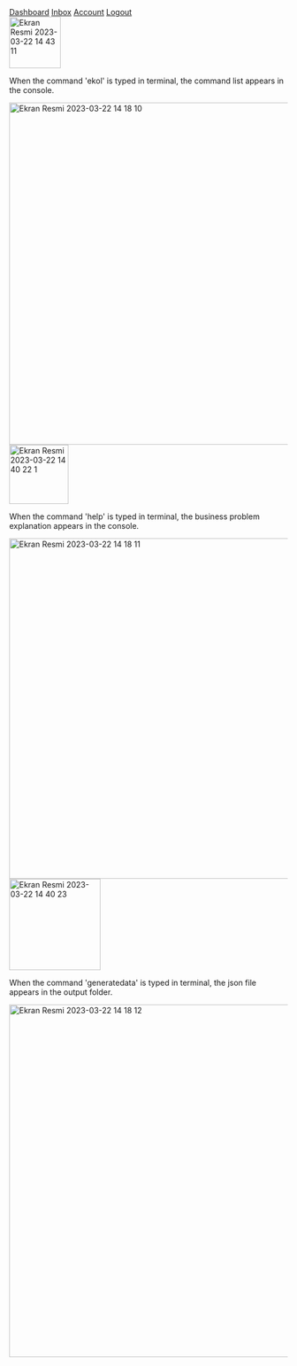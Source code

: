 <div class="button-group">
    <a href="#" class="button primary">Dashboard</a>
    <a href="#" class="button">Inbox</a>
    <a href="#" class="button">Account</a>
    <a href="#" class="button">Logout</a>
</div>






<img width="93" alt="Ekran Resmi 2023-03-22 14 43 11" src="https://user-images.githubusercontent.com/120092745/226894536-0d54a603-22cc-4281-88bd-e9c7c658b9ac.png">


When the command 'ekol' is typed in terminal, the command list appears in the console.


<img width="618" alt="Ekran Resmi 2023-03-22 14 18 10" src="https://user-images.githubusercontent.com/120092745/226894581-5cb2c003-a5b0-4504-962c-2428df1a38a2.png">




<img width="107" alt="Ekran Resmi 2023-03-22 14 40 22 1" src="https://user-images.githubusercontent.com/120092745/226894814-7a261fee-faf2-495e-ae1c-191928e5d5d3.png">


When the command 'help' is typed in terminal, the business problem explanation appears in the console.


<img width="615" alt="Ekran Resmi 2023-03-22 14 18 11" src="https://user-images.githubusercontent.com/120092745/226894833-9ef09728-75ad-4a87-90c0-4440cdac8dae.png">




<img width="165" alt="Ekran Resmi 2023-03-22 14 40 23" src="https://user-images.githubusercontent.com/120092745/226894871-3eddb240-90cd-4d82-ab83-fe1c0277217b.png">


When the command 'generatedata' is typed in terminal, the json file  appears in the output folder.



<img width="637" alt="Ekran Resmi 2023-03-22 14 18 12" src="https://user-images.githubusercontent.com/120092745/226894881-7b8ae0b0-6d5c-480d-85ee-06eff126dff0.png">
